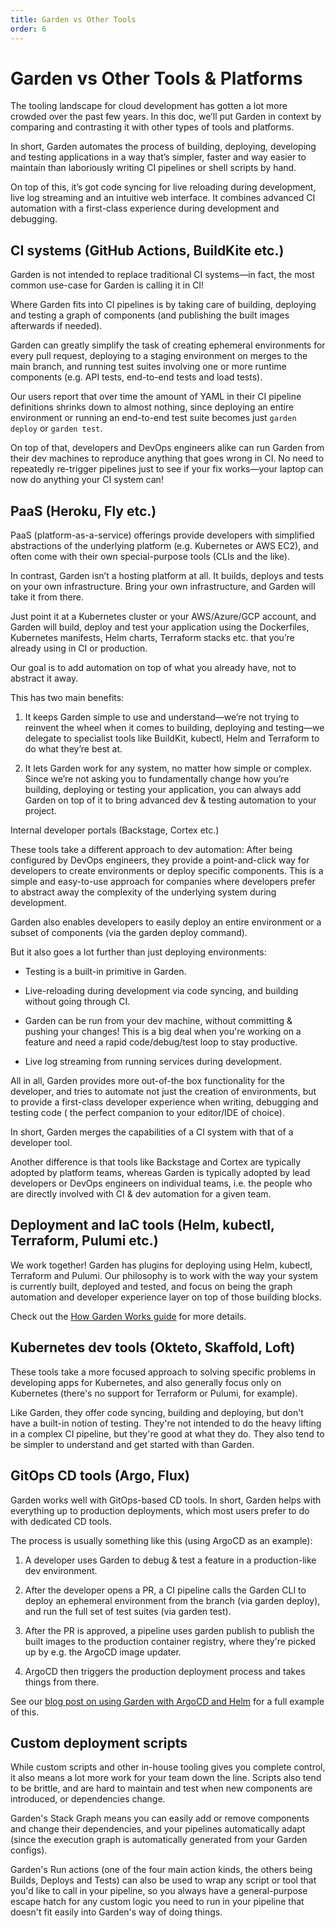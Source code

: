 ```yaml
---
title: Garden vs Other Tools
order: 6
---
```


# Garden vs Other Tools & Platforms

The tooling landscape for cloud development has gotten a lot more crowded over the past few years. In this doc, we’ll
put Garden in context by comparing and contrasting it with other types of tools and platforms.

In short, Garden automates the process of building, deploying, developing and testing applications in a way that’s
simpler, faster and way easier to maintain than laboriously writing CI pipelines or shell scripts by hand.

On top of this, it’s got code syncing for live reloading during development, live log streaming and an intuitive web
interface. It combines advanced CI automation with a first-class experience during development and debugging.

## CI systems (GitHub Actions, BuildKite etc.)

Garden is not intended to replace traditional CI systems—in fact, the most common use-case for Garden is calling it in
CI!

Where Garden fits into CI pipelines is by taking care of building, deploying and testing a graph of components (and
publishing the built images afterwards if needed).

Garden can greatly simplify the task of creating ephemeral environments for every pull request, deploying to a staging
environment on merges to the main branch, and running test suites involving one or more runtime components (e.g. API
tests, end-to-end tests and load tests).

Our users report that over time the amount of YAML in their CI pipeline definitions shrinks down to almost nothing,
since deploying an entire environment or running an end-to-end test suite becomes just `garden deploy` or `garden test`.

On top of that, developers and DevOps engineers alike can run Garden from their dev machines to reproduce anything that
goes wrong in CI. No need to repeatedly re-trigger pipelines just to see if your fix works—your laptop can now do
anything your CI system can!

## PaaS (Heroku, Fly etc.)

PaaS (platform-as-a-service) offerings provide developers with simplified abstractions of the underlying platform (e.g.
Kubernetes or AWS EC2), and often come with their own special-purpose tools (CLIs and the like).

In contrast, Garden isn’t a hosting platform at all. It builds, deploys and tests on your own infrastructure. Bring your
own infrastructure, and Garden will take it from there.

Just point it at a Kubernetes cluster or your AWS/Azure/GCP account, and Garden will build, deploy and test your
application using the Dockerfiles, Kubernetes manifests, Helm charts, Terraform stacks etc. that you’re already using in
CI or production.

Our goal is to add automation on top of what you already have, not to abstract it away.

This has two main benefits:

1. It keeps Garden simple to use and understand—we’re not trying to reinvent the wheel when it comes to building,
   deploying and testing—we delegate to specialist tools like BuildKit, kubectl, Helm and Terraform to do what they’re
   best at.

2. It lets Garden work for any system, no matter how simple or complex. Since we’re not asking you to fundamentally
   change how you’re building, deploying or testing your application, you can always add Garden on top of it to bring
   advanced dev & testing automation to your project.

Internal developer portals (Backstage, Cortex etc.)

These tools take a different approach to dev automation: After being configured by DevOps engineers, they provide a
point-and-click way for developers to create environments or deploy specific components. This is a simple and
easy-to-use approach for companies where developers prefer to abstract away the complexity of the underlying system
during development.

Garden also enables developers to easily deploy an entire environment or a subset of components (via the garden deploy
command).

But it also goes a lot further than just deploying environments:

- Testing is a built-in primitive in Garden.

- Live-reloading during development via code syncing, and building without going through CI.

- Garden can be run from your dev machine, without committing & pushing your changes! This is a big deal when you're
  working on a feature and need a rapid code/debug/test loop to stay productive.

- Live log streaming from running services during development.

All in all, Garden provides more out-of-the box functionality for the developer, and tries to automate not just the
creation of environments, but to provide a first-class developer experience when writing, debugging and testing code (
the perfect companion to your editor/IDE of choice).

In short, Garden merges the capabilities of a CI system with that of a developer tool.

Another difference is that tools like Backstage and Cortex are typically adopted by platform teams, whereas Garden is
typically adopted by lead developers or DevOps engineers on individual teams, i.e. the people who are directly involved
with CI & dev automation for a given team.

## Deployment and IaC tools (Helm, kubectl, Terraform, Pulumi etc.)

We work together! Garden has plugins for deploying using Helm, kubectl, Terraform and Pulumi. Our philosophy is to work
with the way your system is currently built, deployed and tested, and focus on being the graph automation and developer
experience layer on top of those building blocks.

Check out the [How Garden Works guide](https://docs.garden.io/overview/how-garden-works) for more details.

## Kubernetes dev tools (Okteto, Skaffold, Loft)

These tools take a more focused approach to solving specific problems in developing apps for Kubernetes, and also
generally focus only on Kubernetes (there's no support for Terraform or Pulumi, for example).

Like Garden, they offer code syncing, building and deploying, but don't have a built-in notion of testing. They're not
intended to do the heavy lifting in a complex CI pipeline, but they're good at what they do. They also tend to be
simpler to understand and get started with than Garden.

## GitOps CD tools (Argo, Flux)

Garden works well with GitOps-based CD tools. In short, Garden helps with everything up to production deployments, which
most users prefer to do with dedicated CD tools.

The process is usually something like this (using ArgoCD as an example):

1. A developer uses Garden to debug & test a feature in a production-like dev environment.

2. After the developer opens a PR, a CI pipeline calls the Garden CLI to deploy an ephemeral environment from the
   branch (via garden deploy), and run the full set of test suites (via garden test).

3. After the PR is approved, a pipeline uses garden publish to publish the built images to the production container
   registry, where they're picked up by e.g. the ArgoCD image updater.

4. ArgoCD then triggers the production deployment process and takes things from there.

See our [blog post on using Garden with ArgoCD and Helm](https://garden.io/blog/argo-cd-helm-charts) for a full example
of this.

## Custom deployment scripts

While custom scripts and other in-house tooling gives you complete control, it also means a lot more work for your team
down the line. Scripts also tend to be brittle, and are hard to maintain and test when new components are introduced, or
dependencies change.

Garden's Stack Graph means you can easily add or remove components and change their dependencies, and your pipelines
automatically adapt (since the execution graph is automatically generated from your Garden configs).

Garden's Run actions (one of the four main action kinds, the others being Builds, Deploys and Tests) can also be used to
wrap any script or tool that you'd like to call in your pipeline, so you always have a general-purpose escape hatch for
any custom logic you need to run in your pipeline that doesn't fit easily into Garden's way of doing things.
